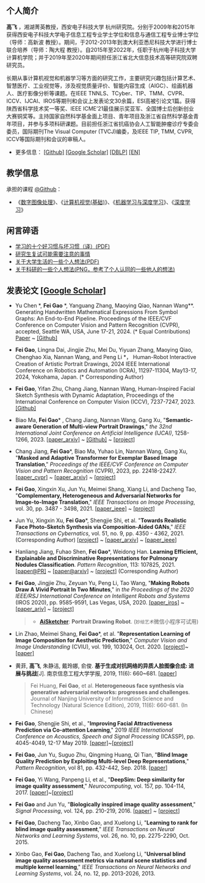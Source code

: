<!-- 
``` 
Good times, hard times, but never bad times. —— Steve Jobs
高飞，西安电子科技大学，杭州研究院
```
-->

## 个人简介

**高飞** ，湘湖菁英教授，西安电子科技大学 杭州研究院。分别于2009年和2015年获得西安电子科技大学电子信息工程专业学士学位和信息与通信工程专业博士学位（导师：高新波 教授）。期间，于2012-2013年到澳大利亚悉尼科技大学进行博士联合培养（导师：陶大程 教授）。自2015年至2022年，任职于杭州电子科技大学计算机学院；并于2019年至2020年期间担任浙江省北大信息技术高等研究院双聘研究员。

长期从事计算机视觉和机器学习等方面的研究工作，主要研究兴趣包括计算艺术、智慧医疗、工业视觉等，涉及视觉质量评价、智能内容生成（AIGC）、绘画机器人、医疗影像分析等课题。在IEEE TNNLS、TCyber、TIP、TMM、CVPR、ICCV、IJCAI、IROS等期刊和会议上发表论文30余篇，ESI高被引论文1篇。获得陕西省科学技术奖一等奖、IEEE ICME’21最佳展示奖亚军、全国博士后创新创业大赛铜奖等。主持国家自然科学基金面上项目、青年项目及浙江省自然科学基金青年项目，并参与多项科研课题。目前担任浙江省抗癌协会人工智能肿瘤诊疗专委会委员，国际期刊The Visual Computer (TVCJ)编委，及IEEE TIP, TMM, CVPR, ICCV等国际期刊和会议的审稿人。

- 更多信息： [[Github]](https://github.com/fei-aiart)    [[Google Scholar]](https://scholar.google.com/citations?user=wawnisoAAAAJ&hl=en)    [[DBLP]](https://dblp.org/pid/16/722-6)   [[EN]](README.md)

## 教学信息

承担的课程 [@Github](https://github.com/fei-hdu/courses)：

- 《[数字图像处理](https://aiart.live/courses/dip.html)》、《[计算机视觉(基础)](https://aiart.live/courses/cv.html)》、《[机器学习与深度学习](https://aiart.live/courses/dl.html)》、《[深度学习](https://aiart.live/courses/dl.html)》

## 闲言碎语

- [学习的十个好习惯与坏习惯（译）(PDF)](blogs/study_habits.pdf)
- [研究生复试可能需要注意的事情](blogs/reexamination.md)
- [关于大学生活的一些个人想法(PDF)](blogs/collegelife.pdf)
- [关于科研的一些个人想法(PNG，参考了个人认同的一些他人的想法)](blogs/research.png)

## 发表论文  [[Google Scholar]](https://scholar.google.com/citations?user=wawnisoAAAAJ&hl=en)

- Yu Chen \*, **Fei Gao** \*, Yanguang Zhang, Maoying Qiao, Nannan Wang**. Generating Handwritten Mathematical Expressions From Symbol Graphs: An End-to-End Pipeline. Proceedings of the IEEE/CVF Conference on Computer Vision and Pattern Recognition (CVPR), accepted, Seattle WA, USA, June 17-21, 2024. (\* Equal Contributions)  [Paper](https://cvpr.thecvf.com/virtual/2024/poster/31503) ~ [[Github]](https://github.com/AiArt-HDU/HMEG)

- **Fei Gao**, Lingna Dai, Jingjie Zhu, Mei Du, Yiyuan Zhang, Maoying Qiao, Chenghao Xia, Nannan Wang, and Peng Li \*， Human-Robot Interactive Creation of Artistic Portrait Drawings, 2024 IEEE International Conference on Robotics and Automation (ICRA), 11297-11304, May13-17, 2024, Yokohama, Japan. (\* Corresponding Author)

- **Fei Gao**, Yifan Zhu, Chang Jiang, Nannan Wang, Human-Inspired Facial Sketch Synthesis with Dynamic Adaptation, Proceedings of the International Conference on Computer Vision (ICCV), 7237-7247, 2023. [[Github]](https://github.com/AiArt-HDU/HIDA)

- Biao Ma, **Fei Gao*** , Chang Jiang, Nannan Wang, Gang Xu, "**Semantic-aware Generation of Multi-view Portrait Drawings**," *the 32nd International Joint Conference on Artificial Intelligence (IJCAI)*, 1258-1266, 2023. [[paper_arxiv]](https://arxiv.org/abs/2305.02618) ~ [[Github]](https://github.com/AiArt-HDU/SAGE)  ~ [[project]](https://vmaibex.github.io/)

- Chang Jiang, **Fei Gao***, Biao Ma, Yuhao Lin, Nannan Wang, Gang Xu, "**Masked and Adaptive Transformer for Exemplar Based Image Translation**," *Proceedings of the IEEE/CVF Conference on Computer Vision and Pattern Recognition* (CVPR), 2023, pp. 22418-22427. [[paper_cvpr]](https://openaccess.thecvf.com/content/CVPR2023/html/Jiang_Masked_and_Adaptive_Transformer_for_Exemplar_Based_Image_Translation_CVPR_2023_paper.html) ~  [[paper_arxiv]](https://arxiv.org/abs/2303.17123) ~ [[project]](https://github.com/AiArt-HDU/MATEBIT)

- **Fei Gao**, Xingxin Xu, Jun Yu, Meimei Shang, Xiang Li, and Dacheng Tao, "**Complementary, Heterogeneous and Adversarial Networks for Image-to-Image Translation**," *IEEE Transactions on Image Processing*, vol. 30, pp. 3487 - 3498, 2021. [[paper_ieee]](https://ieeexplore.ieee.org/document/9366371) ~ [[project]](https://fei-hdu.github.io/chan/)

- Jun Yu, Xingxin Xu, **Fei Gao***, Shengjie Shi, et al. "**Towards Realistic Face Photo-Sketch Synthesis via Composition-Aided GANs**," *IEEE Transactions on Cybernatics*, vol. 51, no. 9, pp. 4350 - 4362, 2021. (Corresponding Author) [[project](https://fei-hdu.github.io/ca-gan/)] ~ [[paper_arxiv](https://arxiv.org/abs/1712.00899)] ~ [[paper_ieee](https://ieeexplore.ieee.org/abstract/document/9025751)]

- Hanliang Jiang, Fuhao Shen, **Fei Gao**\*, Weidong Han. **Learning Efficient, Explainable and Discriminative Representations for Pulmonary Nodules Classification**. *Pattern Recognition*, 113: 107825, 2021. [[paper@PR]](https://www.sciencedirect.com/science/article/pii/S0031320321000121) ~ [[paper@arxiv]](https://arxiv.org/abs/2101.07429) ~ [[project]](https://github.com/fei-hdu/NAS-Lung) (Corresponding Author)

- **Fei Gao**, Jingjie Zhu, Zeyuan Yu, Peng Li, Tao Wang, "**Making Robots Draw A Vivid Portrait In Two Minutes**," in *the Proceedings of the 2020 IEEE/RSJ International Conference on Intelligent Robots and Systems* (IROS 2020), pp. 9585-9591, Las Vegas, USA, 2020. [[paper_iros]](https://ras.papercept.net/proceedings/IROS20/1854.pdf) ~ [[paper_ariv]](https://arxiv.org/abs/2005.05526) ~ [[project]](https://ricelll.github.io/AiSketcher/)
  
  > - [**AiSketcher**](https://ricelll.github.io/AiSketcher/): **Portrait Drawing Robot**.  (`妙绘艺术`微信小程序可试用)

- Lin Zhao, Meimei Shang, **Fei Gao**\*, et al. "**Representation Learning of Image Composition for Aesthetic Prediction**," *Computer Vision and Image Understanding* (CVIU), vol. 199, 103024, Oct. 2020. [[project]](https://github.com/fei-hdu/ReLIC)~[[paper]](https://www.sciencedirect.com/science/article/abs/pii/S1077314220300801)

- 黄菲, **高飞**, 朱静洁, 戴玲娜, 俞俊. **基于生成对抗网络的异质人脸图像合成: 进展与挑战**[J]. 南京信息工程大学学报, 2019, 11(6): 660~681. [[paper](http://nxdxb.cnjournals.org/ch/reader/view_abstract.aspx?file_no=20190604&flag=1)]
  
  > Fei Huang, **Fei Gao**, et al. **Heterogeneous face synthesis via generative adversarial networks: progresses and challenges**. Journal of Nanjing University of Information Science and Technology (Natural Science Edition), 2019, 11(6): 660-681.  (In Chinese)

- **Fei Gao**, Shengjie Shi, et al., "**Improving Facial Attractiveness Prediction via Co-attention Learning**," 2019 *IEEE International Conference on Acoustics, Speech and Signal Processing* (ICASSP), pp. 4045-4049, 12-17 May 2019. [[paper]](https://xplorestaging.ieee.org/document/8683112?denied=)~[[project]](https://github.com/fei-hdu/FaceAttract)

- **Fei Gao**, Jun Yu, Suguo Zhu, Qingming Huang, Qi Tian, "**Blind Image Quality Prediction by Exploiting Multi-level Deep Representations**," *Pattern Recognition*, vol 81, pp. 432-442, Sep. 2018. [[paper](https://www.sciencedirect.com/science/article/pii/S003132031830150X)]

- **Fei Gao**, Yi Wang, Panpeng Li, et al., "**DeepSim: Deep similarity for image quality assessment**," *Neurocomputing*, vol. 157, pp. 104-114, 2017. [[paper](https://www.sciencedirect.com/science/article/pii/S0925231217301480)]~[[project](https://github.com/fei-hdu/deepsim)]

- **Fei Gao** and Jun Yu, "**Biologically inspired image quality assessment**," *Signal Processing*, vol. 124, pp. 210-219, 2016. [[paper](https://www.sciencedirect.com/science/article/pii/S0165168415002856)] ~ [[project](http://mil.hdu.edu.cn/people/fei_gao/code/FR_BIFS.zip)]

- **Fei Gao**, Dacheng Tao, Xinbo Gao, and Xuelong Li, "**Learning to rank for blind image quality assessment**," *IEEE Transactions on Neural Networks and Learning Systems*, vol. 26, no. 10, pp. 2275-2290, Oct. 2015. 

- Xinbo Gao, **Fei Gao**, Dacheng Tao, and Xuelong Li, "**Universal blind image quality assessment metrics via natural scene statistics and multiple kernel learning**," *IEEE Transactions on Neural Networks and Learning Systems*, vol. 24, no. 12, pp. 2013-2026, 2013. 
